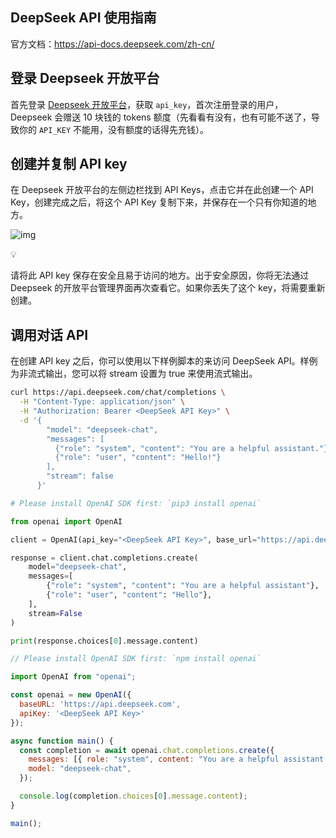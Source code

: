 ## DeepSeek API 使用指南

官方文档：https://api-docs.deepseek.com/zh-cn/

## 登录 Deepseek 开放平台

首先登录 [Deepseek 开放平台](https://platform.deepseek.com/)，获取 `api_key`，首次注册登录的用户， Deepseek 会赠送 10 块钱的 tokens 额度（先看看有没有，也有可能不送了，导致你的 `API_KEY` 不能用，没有额度的话得先充钱）。



## 创建并复制 API key

在 Deepseek 开放平台的左侧边栏找到 API Keys，点击它并在此创建一个 API Key，创建完成之后，将这个 API Key 复制下来，并保存在一个只有你知道的地方。

![img](https://pic.yupi.icu/yuyi/1739501532259-31ad32ae-9e52-4c6b-a631-4f7941af231d.png)

💡

请将此 API key 保存在安全且易于访问的地方。出于安全原因，你将无法通过 Deepseek 的开放平台管理界面再次查看它。如果你丟失了这个 key，将需要重新创建。

## 调用对话 API

在创建 API key 之后，你可以使用以下样例脚本的来访问 DeepSeek API。样例为非流式输出，您可以将 stream 设置为 true 来使用流式输出。

```bash
curl https://api.deepseek.com/chat/completions \
  -H "Content-Type: application/json" \
  -H "Authorization: Bearer <DeepSeek API Key>" \
  -d '{
        "model": "deepseek-chat",
        "messages": [
          {"role": "system", "content": "You are a helpful assistant."},
          {"role": "user", "content": "Hello!"}
        ],
        "stream": false
      }'
```



```python
# Please install OpenAI SDK first: `pip3 install openai`

from openai import OpenAI

client = OpenAI(api_key="<DeepSeek API Key>", base_url="https://api.deepseek.com")

response = client.chat.completions.create(
    model="deepseek-chat",
    messages=[
        {"role": "system", "content": "You are a helpful assistant"},
        {"role": "user", "content": "Hello"},
    ],
    stream=False
)

print(response.choices[0].message.content)
```



```javascript
// Please install OpenAI SDK first: `npm install openai`

import OpenAI from "openai";

const openai = new OpenAI({
  baseURL: 'https://api.deepseek.com',
  apiKey: '<DeepSeek API Key>'
});

async function main() {
  const completion = await openai.chat.completions.create({
    messages: [{ role: "system", content: "You are a helpful assistant." }],
    model: "deepseek-chat",
  });

  console.log(completion.choices[0].message.content);
}

main();
```